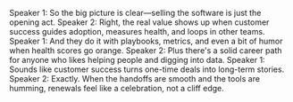 Speaker 1: So the big picture is clear—selling the software is just the opening act.
Speaker 2: Right, the real value shows up when customer success guides adoption, measures health, and loops in other teams.
Speaker 1: And they do it with playbooks, metrics, and even a bit of humor when health scores go orange.
Speaker 2: Plus there's a solid career path for anyone who likes helping people and digging into data.
Speaker 1: Sounds like customer success turns one-time deals into long-term stories.
Speaker 2: Exactly. When the handoffs are smooth and the tools are humming, renewals feel like a celebration, not a cliff edge.
